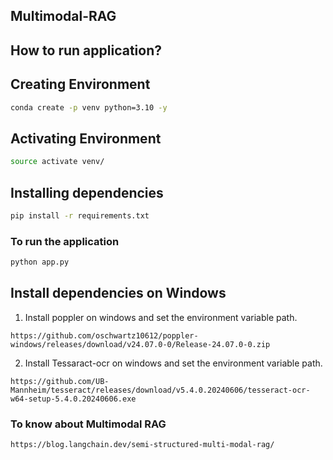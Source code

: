 ## Multimodal-RAG

## How to run application?

## Creating Environment 
```bash
conda create -p venv python=3.10 -y

```
## Activating Environment
```bash
source activate venv/
```

## Installing dependencies
```bash
pip install -r requirements.txt
```
### To run the application
```bash
python app.py 
```


<!-- ### To run the application
```bash
uvicorn app:app
``` -->

## Install dependencies on Windows

1. Install poppler on windows and set the environment variable path.
```
https://github.com/oschwartz10612/poppler-windows/releases/download/v24.07.0-0/Release-24.07.0-0.zip
```
2. Install Tessaract-ocr on windows and set the environment variable path.
```
https://github.com/UB-Mannheim/tesseract/releases/download/v5.4.0.20240606/tesseract-ocr-w64-setup-5.4.0.20240606.exe
```




### To know about Multimodal RAG
```bash
https://blog.langchain.dev/semi-structured-multi-modal-rag/
```
